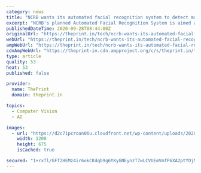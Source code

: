 ```yaml
---
category: news
title: "NCRB wants its automated facial recognition system to detect mask-covered faces too"
excerpt: "NCRB's planned Automated Facial Recognition System is aimed at automatic identification and verification. It will be implemented at the national level."
publishedDateTime: 2020-09-28T08:44:00Z
originalUrl: "https://theprint.in/tech/ncrb-wants-its-automated-facial-recognition-system-to-detect-mask-covered-faces-too/511960/"
webUrl: "https://theprint.in/tech/ncrb-wants-its-automated-facial-recognition-system-to-detect-mask-covered-faces-too/511960/"
ampWebUrl: "https://theprint.in/tech/ncrb-wants-its-automated-facial-recognition-system-to-detect-mask-covered-faces-too/511960/?amp"
cdnAmpWebUrl: "https://theprint-in.cdn.ampproject.org/c/s/theprint.in/tech/ncrb-wants-its-automated-facial-recognition-system-to-detect-mask-covered-faces-too/511960/?amp"
type: article
quality: 53
heat: 53
published: false

provider:
  name: ThePrint
  domain: theprint.in

topics:
  - Computer Vision
  - AI

images:
  - url: "https://d2c7ipcroan06u.cloudfront.net/wp-content/uploads/2020/09/faceb.jpg"
    width: 1200
    height: 675
    isCached: true

secured: "1+rxTl/GFT2HEMz4ir6okCKdqb9g6tKyGNEynzT7wLCVUEmVmfP6XA2ptYOjMa6+7YTZpiHkchhOVqF3xZd42nv9vJj0ZvK+iHFAMm7uUT+bFgqmf17b8XgdevpN5+gcwNumxDn3pKdyD7ecgYyvZGGDJVOKxI/syqybf59XbuKczVnVnjq2M1gg2RV+yTHrM9EyO9/Cjj0kyDda9KYhKncRY6u7Kga9bu+wEsMjsK76VVlUPXZHCViYuZSn+LI+f1Cbywy9X5EhfZEwf7vPhaDKAGCQ72LiApPIQyt0ruIzbleprYijuCD9jEXwBt96OvwsLZebxCdtedtxM9X1h9rxzKqwUcmYF0Db+36ux6o=;pPhMccLfh3VcF3a2wm3vjA=="
---
```


